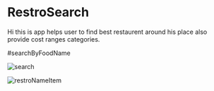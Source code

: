 # RestroSearch

 Hi this is app helps user to find best restaurent around his place 
 also provide cost ranges categories.

 #searchByFoodName
 
![search](https://github.com/AnuragM87/RestroSearch/assets/116382864/3c03e672-1ef5-4d72-b542-1d7fbda97cbf)

![restroNameItem](https://github.com/AnuragM87/RestroSearch/assets/116382864/89758b3d-61a2-4532-afd0-0103001d0af1)
